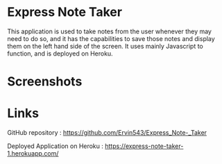 # Express Note Taker

This application is used to take notes from the user whenever they may need to do so, and it has the capabilities to save those notes and display them on the left hand side of the screen. It uses mainly Javascript to function, and is deployed on Heroku.

# Screenshots


# Links

GitHub repository : https://github.com/Ervin543/Express_Note-_Taker

Deployed Application on Heroku : https://express-note-taker-1.herokuapp.com/